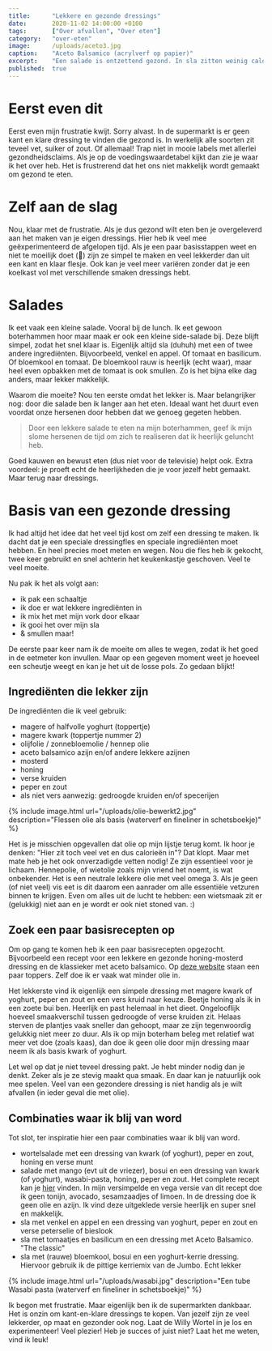 ```yaml
---
title:      "Lekkere en gezonde dressings"
date:       2020-11-02 14:00:00 +0100
tags:       ["Over afvallen", "Over eten"]
category:   "over-eten"
image:      /uploads/aceto3.jpg
caption:    "Aceto Balsamico (acrylverf op papier)"
excerpt:    "Een salade is ontzettend gezond. In sla zitten weinig calorieën en in verhouding veel vitaminen en mineralen. Alle reden dus om vaak sla te eten. De smaakmaker van een salade is  de dressing. Daar gaat het makkelijk "fout". In deze post lees je tips om je salade lekker te maken zonder dat je teveel vet of suiker binnen krijgt!"
published:  true
---
```


# Eerst even dit 

Eerst even mijn frustratie kwijt. Sorry alvast. In de supermarkt is er geen kant en klare dressing te vinden die gezond is. In werkelijk alle soorten zit teveel vet, suiker of zout. Of allemaal! Trap niet in mooie labels met allerlei gezondheidsclaims. Als je op de voedingswaardetabel kijkt dan zie je waar ik het over heb. Het is frustrerend dat het ons niet makkelijk wordt gemaakt om gezond te eten. 

# Zelf aan de slag

Nou, klaar met de frustratie. Als je dus gezond wilt eten ben je overgeleverd aan het maken van je eigen dressings. Hier heb ik veel mee geëxperimenteerd de afgelopen tijd. Als je een paar basisstappen weet en niet te moeilijk doet (🙂) zijn ze simpel te maken en veel lekkerder dan uit een kant en klaar flesje. Ook kan je veel meer variëren zonder dat je een koelkast vol met verschillende smaken dressings hebt. 

# Salades

Ik eet vaak een kleine salade. Vooral bij de lunch. Ik eet gewoon boterhammen hoor maar maak er ook een kleine side-salade bij. Deze blijft simpel, zodat het snel klaar is. Eigenlijk altijd sla (duhuh) met een of twee andere ingrediënten. Bijvoorbeeld, venkel en appel. Of tomaat en basilicum. Of bloemkool en tomaat. De bloemkool rauw is heerlijk (echt waar), maar heel even opbakken met de tomaat is ook smullen. Zo is het bijna elke dag anders, maar lekker makkelijk. 

 Waarom die moeite? Nou ten eerste omdat het lekker is. Maar belangrijker nog: door die salade ben ik langer aan het eten. Ideaal want het duurt even voordat onze hersenen door hebben dat we genoeg gegeten hebben.

> Door een lekkere salade te eten na mijn boterhammen, geef ik mijn slome hersenen de tijd om zich te realiseren dat ik heerlijk geluncht heb.

Goed kauwen en bewust eten (dus niet voor de televisie) helpt ook. Extra voordeel: je proeft echt de heerlijkheden die je voor jezelf hebt gemaakt. Maar terug naar dressings.

# Basis van een gezonde dressing

Ik had altijd het idee dat het veel tijd kost om zelf een dressing te maken. Ik dacht dat je een speciale dressingfles en speciale ingrediënten moet hebben. En heel precies moet meten en wegen. Nou die fles heb ik gekocht,  twee keer gebruikt en snel achterin het keukenkastje geschoven. Veel te veel moeite. 

Nu pak ik het als volgt aan: 

- ik pak een schaaltje
- ik doe er wat lekkere ingrediënten in
- ik mix het met mijn vork door elkaar
- ik gooi het over mijn sla
- & smullen maar!

De eerste paar keer nam ik de moeite om alles te wegen, zodat ik het goed in de eetmeter kon invullen. Maar op een gegeven moment weet je hoeveel een scheutje weegt en kan je het uit de losse pols. Zo gedaan blijkt!

## Ingrediënten die lekker zijn

De ingrediënten die ik veel gebruik: 

- magere of halfvolle yoghurt (toppertje)
- magere kwark (toppertje nummer 2)
- olijfolie / zonnebloemolie / hennep olie
- aceto balsamico azijn en/of andere lekkere azijnen
- mosterd
- honing
- verse kruiden
- peper en zout
- als niet vers aanwezig: gedroogde kruiden en/of specerijen

{% include image.html url="/uploads/olie-bewerkt2.jpg" description="Flessen olie als basis (waterverf en fineliner in schetsboekje)" %}

Het is je misschien opgevallen dat olie op mijn lijstje terug komt. Ik hoor je denken: "Hier zit toch veel vet en dus calorieën in"? Dat klopt. Maar met mate heb je het ook onverzadigde vetten nodig! Ze zijn essentieel voor je lichaam. Hennepolie, of wietolie zoals mijn vriend het noemt, is wat onbekender. Het is een neutrale lekkere olie met veel omega 3. Als je geen (of niet veel) vis eet is dit daarom een aanrader om alle essentiële vetzuren binnen te krijgen. Even om alles uit de lucht te hebben: een wietsmaak zit er (gelukkig) niet aan en je wordt er ook niet stoned van. :)    

## Zoek een paar basisrecepten op

Om op gang te komen heb ik een paar basisrecepten opgezocht. Bijvoorbeeld een recept voor een lekkere en gezonde honing-mosterd dressing en de klassieker met aceto balsamico. Op [deze website](https://www.ilovehealth.nl/recepten-2/dips-sauzen-dressings/7-x-snelle-en-gezonde-salade-dressings/) staan een paar toppers. Zelf doe ik er vaak wat minder olie in. 

Het lekkerste vind ik eigenlijk een simpele dressing met magere kwark of yoghurt, peper en zout en een vers kruid naar keuze. Beetje honing als ik in een zoete bui ben. Heerlijk en past helemaal in het dieet. Ongelooflijk hoeveel smaakverschil tussen gedroogde of verse kruiden zit. Helaas sterven de plantjes vaak sneller dan gehoopt, maar ze zijn tegenwoordig gelukkig niet meer zo duur. Als ik op mijn boterham beleg met relatief wat meer vet doe (zoals kaas), dan doe ik geen olie door mijn dressing maar neem ik als basis kwark of yoghurt. 

Let wel op dat je niet teveel dressing pakt. Je hebt minder nodig dan je denkt. Zeker als je ze stevig maakt qua smaak. En daar kan je natuurlijk ook mee spelen. Veel van een gezondere dressing is niet handig als je wilt afvallen (in ieder geval die met olie).

## Combinaties waar ik blij van word

Tot slot, ter inspiratie hier een paar combinaties waar ik blij van word.

- wortelsalade met een dressing van kwark (of yoghurt), peper en zout, honing en verse munt
- salade met mango (evt uit de vriezer), bosui en een dressing van kwark (of yoghurt), wasabi-pasta, honing, peper en zout. Het complete recept kan je [hier](https://www.leukerecepten.nl/recepten/sashimi-salade-met-wasabi-dressing) vinden.  In mijn versimpelde en vega versie van dit recept doe ik geen tonijn, avocado, sesamzaadjes of limoen. In de dressing doe ik geen olie en azijn. Ik vind deze uitgeklede versie heerlijk en super snel en makkelijk.
- sla met venkel en appel en een dressing van yoghurt, peper en zout en verse peterselie of bieslook
- sla met tomaatjes en basilicum en een dressing met Aceto Balsamico. "The classic"
- sla met (rauwe) bloemkool, bosui en een yoghurt-kerrie dressing. Hiervoor gebruik ik de pittige kerriemix van de Jumbo. Echt lekker

{% include image.html url="/uploads/wasabi.jpg" description="Een tube Wasabi pasta (waterverf en fineliner in schetsboekje)" %}

Ik begon met frustratie. Maar eigenlijk ben ik de supermarkten dankbaar. Het is onzin om kant-en-klare dressings te kopen. Van jezelf zijn ze veel lekkerder, op maat en gezonder ook nog. Laat de Willy Wortel in je los en experimenteer! Veel plezier!
Heb je succes of juist niet? Laat het me weten, vind ik leuk!

